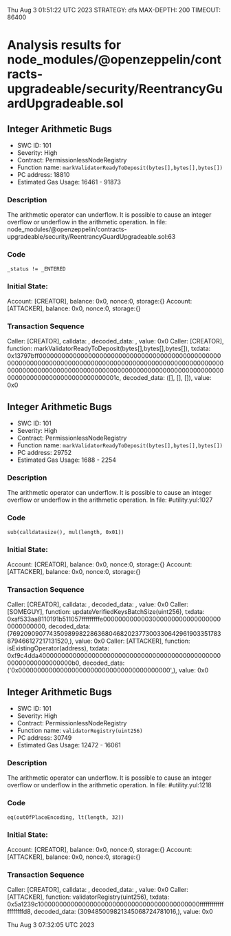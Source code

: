 Thu Aug  3 01:51:22 UTC 2023
STRATEGY: dfs
MAX-DEPTH: 200
TIMEOUT: 86400
# Analysis results for node_modules/@openzeppelin/contracts-upgradeable/security/ReentrancyGuardUpgradeable.sol

## Integer Arithmetic Bugs
- SWC ID: 101
- Severity: High
- Contract: PermissionlessNodeRegistry
- Function name: `markValidatorReadyToDeposit(bytes[],bytes[],bytes[])`
- PC address: 18810
- Estimated Gas Usage: 16461 - 91873

### Description

The arithmetic operator can underflow.
It is possible to cause an integer overflow or underflow in the arithmetic operation.
In file: node_modules/@openzeppelin/contracts-upgradeable/security/ReentrancyGuardUpgradeable.sol:63

### Code

```
_status != _ENTERED
```

### Initial State:

Account: [CREATOR], balance: 0x0, nonce:0, storage:{}
Account: [ATTACKER], balance: 0x0, nonce:0, storage:{}

### Transaction Sequence

Caller: [CREATOR], calldata: , decoded_data: , value: 0x0
Caller: [CREATOR], function: markValidatorReadyToDeposit(bytes[],bytes[],bytes[]), txdata: 0x13797bff00000000000000000000000000000000000000000000000000000000000000000000000000000000000000000000000000000000000000000000000000000000000000000000000000000000000000000000000000000000000000000000001c, decoded_data: ([], [], []), value: 0x0


## Integer Arithmetic Bugs
- SWC ID: 101
- Severity: High
- Contract: PermissionlessNodeRegistry
- Function name: `markValidatorReadyToDeposit(bytes[],bytes[],bytes[])`
- PC address: 29752
- Estimated Gas Usage: 1688 - 2254

### Description

The arithmetic operator can underflow.
It is possible to cause an integer overflow or underflow in the arithmetic operation.
In file: #utility.yul:1027

### Code

```
sub(calldatasize(), mul(length, 0x01))
```

### Initial State:

Account: [CREATOR], balance: 0x0, nonce:0, storage:{}
Account: [ATTACKER], balance: 0x0, nonce:0, storage:{}

### Transaction Sequence

Caller: [CREATOR], calldata: , decoded_data: , value: 0x0
Caller: [SOMEGUY], function: updateVerifiedKeysBatchSize(uint256), txdata: 0xaf533aa8110191b511057fffffffffe00000000000030000000000000000000000000000, decoded_data: (7692090907743509899822863680468202377300330642961903351783879466127217131520,), value: 0x0
Caller: [ATTACKER], function: isExistingOperator(address), txdata: 0xf9c4dda40000000000000000000000000000000000000000000000000000000000000000b0, decoded_data: ('0x0000000000000000000000000000000000000000',), value: 0x0


## Integer Arithmetic Bugs
- SWC ID: 101
- Severity: High
- Contract: PermissionlessNodeRegistry
- Function name: `validatorRegistry(uint256)`
- PC address: 30749
- Estimated Gas Usage: 12472 - 16061

### Description

The arithmetic operator can underflow.
It is possible to cause an integer overflow or underflow in the arithmetic operation.
In file: #utility.yul:1218

### Code

```
eq(outOfPlaceEncoding, lt(length, 32))
```

### Initial State:

Account: [CREATOR], balance: 0x0, nonce:0, storage:{}
Account: [ATTACKER], balance: 0x0, nonce:0, storage:{}

### Transaction Sequence

Caller: [CREATOR], calldata: , decoded_data: , value: 0x0
Caller: [ATTACKER], function: validatorRegistry(uint256), txdata: 0x5a1239c1000000000000000000000000000000000000000000ffffffffffffffffffffd8, decoded_data: (309485009821345068724781016,), value: 0x0


Thu Aug  3 07:32:05 UTC 2023
